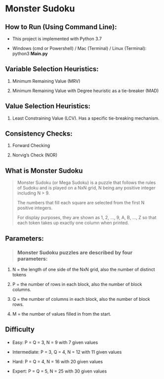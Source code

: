 # Monster Sudoku

## How to Run (Using Command Line):
* This project is implemented with Python 3.7</p>
* Windows (cmd or Powershell) / Mac (Terminal) / Linux (Terminal): python3 <strong>Main.py</strong>

## Variable Selection Heuristics:
1. Minimum Remaining Value (MRV)</p>
2. Minimum Remaining Value with Degree heuristic as a tie-breaker (MAD)

## Value Selection Heuristics:
1. Least Constraining Value (LCV). Has a specific tie-breaking mechanism.
  
## Consistency Checks:
1. Forward Checking</p>
2. Norvig’s Check (NOR)</p>

## What is Monster Sudoku 
> Monster Sudoku (or Mega Sudoku) is a puzzle that follows the rules of Sudoku and is played on a NxN grid, N being any positive integer including N > 9.</p>
> The numbers that fill each square are selected from the first N positive integers.</p>
> For display purposes, they are shown as 1, 2, ..., 9, A, B, ..., Z so that each token takes up exactly one column when printed.</p>

## Parameters:
> ### Monster Sudoku puzzles are described by <strong>four</strong> parameters:
  1. N = the length of one side of the NxN grid, also the number of distinct tokens</p>
  2. P = the number of rows in each block, also the number of block columns.</p>
  3. Q = the number of columns in each block, also the number of block rows.</p>
  4. M = the number of values filled in from the start.</p>
  
## Difficulty</p>
* Easy: P = Q = 3, N = 9 with 7 given values</p>
* Intermediate: P = 3, Q = 4, N = 12 with 11 given values</p>
* Hard: P = Q = 4, N = 16 with 20 given values</p>
* Expert: P = Q = 5, N = 25 with 30 given values</p>
